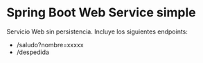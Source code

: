 # Spring Boot Web Service simple

Servicio Web sin persistencia. Incluye los siguientes endpoints:

- /saludo?nombre=xxxxx
- /despedida
